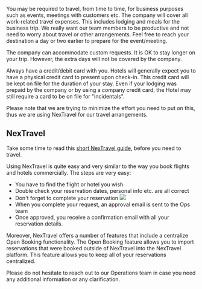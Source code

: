 You may be required to travel, from time to time, for business purposes such as events, meetings with customers etc. The company will cover all work-related travel expenses. This includes lodging and meals for the business trip. We really want our team members to be productive and not need to worry about travel or other arrangements. Feel free to reach your destination a day or two earlier to prepare for the event/meeting. 

The company can accommodate custom requests. It is OK to stay longer on your trip. However, the extra days will not be covered by the company.

Always have a credit/debit card with you. Hotels will generally expect you to have a physical credit card to present upon check-in. This credit card will be kept on file for the duration of your stay. Even if your lodging was prepaid by the company or by using a company credit card, the Hotel may still require a card to be on file for "incidentals".

Please note that we are trying to minimize the effort you need to put on this, thus we are using NexTravel for our travel arrangements. 

## NexTravel

Take some time to read this [short NexTravel guide](https://www.nextravel.com/guide/user), before you need to travel. 

Using NexTravel is quite easy and very similar to the way you book flights and hotels commercially. The steps are very easy:

- You have to find the flight or hotel you wish
- Double check your reservation dates, personal info etc. are all correct
- Don't forget to complete your reservation
![](http://i67.tinypic.com/2hdxw6w.png)
- When you complete your request, an approval email is sent to the Ops team
- Once approved, you receive a confirmation email with all your reservation details.

Moreover, NexTravel offers a number of features that include a centralize Open Booking functionality. The Open Booking feature allows you to import reservations that were booked outside of NexTravel into the NexTravel platform. This feature allows you to keep all of your reservations centralized.

Please do not hesitate to reach out to our Operations team in case you need any additional information or any clarification.